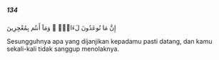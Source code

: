 ##### 134

<span class="ayah">إِنَّ مَا تُوعَدُونَ لَءَاتٍۢ ۖ وَمَآ أَنتُم بِمُعْجِزِينَ</span>

<span class="ayah_translation">Sesungguhnya apa yang dijanjikan kepadamu pasti datang, dan kamu sekali-kali tidak sanggup menolaknya.</span>
